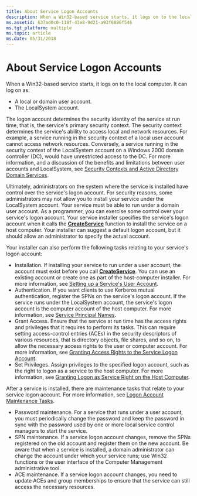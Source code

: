 ```yaml
---
title: About Service Logon Accounts
description: When a Win32-based service starts, it logs on to the local computer.
ms.assetid: 637ad0c0-118f-43e8-9d21-a93f6886f546
ms.tgt_platform: multiple
ms.topic: article
ms.date: 05/31/2018
---
```


# About Service Logon Accounts

When a Win32-based service starts, it logs on to the local computer. It can log on as:

-   A local or domain user account.
-   The LocalSystem account.

The logon account determines the security identity of the service at run time, that is, the service's primary security context. The security context determines the service's ability to access local and network resources. For example, a service running in the security context of a local user account cannot access network resources. Conversely, a service running in the security context of the LocalSystem account on a Windows 2000 domain controller (DC), would have unrestricted access to the DC. For more information, and a discussion of the benefits and limitations between user accounts and LocalSystem, see [Security Contexts and Active Directory Domain Services](security-contexts-and-active-directory-domain-services.md).

Ultimately, administrators on the system where the service is installed have control over the service's logon account. For security reasons, some administrators may not allow you to install your service under the LocalSystem account. Your service must be able to run under a domain user account. As a programmer, you can exercise some control over your service's logon account. Your service installer specifies the service's logon account when it calls the [**CreateService**](/windows/desktop/api/winsvc/nf-winsvc-createservicea) function to install the service on a host computer. Your installer can suggest a default logon account, but it should allow an administrator to specify the actual account.

Your installer can also perform the following tasks relating to your service's logon account:

-   Installation. If installing your service to run under a user account, the account must exist before you call [**CreateService**](/windows/desktop/api/winsvc/nf-winsvc-createservicea). You can use an existing account or create one as part of the host-computer installer. For more information, see [Setting up a Service's User Account](setting-up-a-serviceampaposs-user-account.md).
-   Authentication. If you want clients to use Kerberos mutual authentication, register the SPNs on the service's logon account. If the service runs under the LocalSystem account, the service's logon account is the computer account of the host computer. For more information, see [Service Principal Names](service-principal-names.md).
-   Grant Access. Ensure that the service at run time has the access rights and privileges that it requires to perform its tasks. This can require setting access-control entries (ACEs) in the security descriptors of various resources, that is directory objects, file shares, and so on, to allow the necessary access rights to the user or computer account. For more information, see [Granting Access Rights to the Service Logon Account](granting-access-rights-to-the-service-logon-account.md).
-   Set Privileges. Assign privileges to the specified logon account, such as the right to logon as a service to the host computer. For more information, see [Granting Logon as Service Right on the Host Computer](granting-logon-as-service-right-on-the-host-computer.md).

After a service is installed, there are maintenance tasks that relate to your service logon account. For more information, see [Logon Account Maintenance Tasks](logon-account-maintenance-tasks.md).

-   Password maintenance. For a service that runs under a user account, you must periodically change the password and keep the password in sync with the password used by one or more local service control managers to start the service.
-   SPN maintenance. If a service logon account changes, remove the SPNs registered on the old account and register them on the new account. Be aware that when a service is installed, a domain administrator can change the account under which your service runs; use Win32 functions or the user interface of the Computer Management administrative tool.
-   ACE maintenance. If a service logon account changes, you need to update ACEs and group memberships to ensure that the service can still access the necessary resources.

 

 